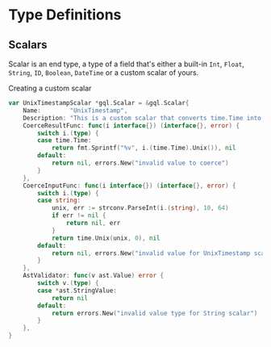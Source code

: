 # Type Definitions

## Scalars

Scalar is an end type, a type of a field that's either a built-in `Int`, `Float`, `String`, `ID`, `Boolean`, `DateTime` or a custom scalar of yours.

Creating a custom scalar 

```go
var UnixTimestampScalar *gql.Scalar = &gql.Scalar{
    Name:        "UnixTimestamp",
    Description: "This is a custom scalar that converts time.Time into a unix timestamp and a string formatted unix timestamp to time.Time",
    CoerceResultFunc: func(i interface{}) (interface{}, error) {
        switch i.(type) {
        case time.Time:
            return fmt.Sprintf("%v", i.(time.Time).Unix()), nil
        default:
            return nil, errors.New("invalid value to coerce")
        }
    },
    CoerceInputFunc: func(i interface{}) (interface{}, error) {
        switch i.(type) {
        case string:
            unix, err := strconv.ParseInt(i.(string), 10, 64)
            if err != nil {
                return nil, err
            }
            return time.Unix(unix, 0), nil
        default:
            return nil, errors.New("invalid value for UnixTimestamp scalar")
        }
    },
	AstValidator: func(v ast.Value) error {
		switch v.(type) {
		case *ast.StringValue:
			return nil
		default:
			return errors.New("invalid value type for String scalar")
		}
	},
}
```